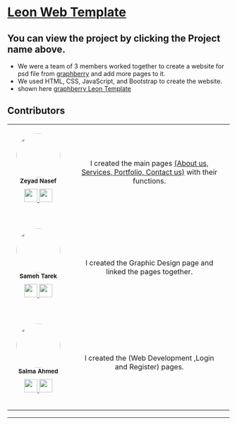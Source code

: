 # [Leon Web Template](https://zeyad2003.github.io/Web-Template/)
## You can view the project by clicking the Project name above.
* We were a team of 3 members worked together to create a website for psd file from <u>graphberry</u> and add more pages to it. 
* We used HTML, CSS, JavaScript, and Bootstrap to create the website.
* shown here [graphberry Leon Template](https://www.graphberry.com/item/leon-psd-agency-template)  

## Contributors
<table style="border-collapse: collapse; width: 100%;">
  <tr style = "text-align: center;">
    <td style="text-align: center; padding: 20px;">
      <img src="https://avatars.githubusercontent.com/u/87117386?v=4" style="width: 100px; height: 100px; border-radius: 50%; height: auto; max-width: 100px" alt="">
      <br>
      <sub style="font-weight: bold; white-space: nowrap;">Zeyad Nasef</sub>
      <p style="margin-top: 10px;">
        <a href="https://www.linkedin.com/in/zeyad-nasef-aa0a49201/" alt="Linkedin">
          <img src="http://www.iconninja.com/files/863/607/751/network-linkedin-social-connection-circular-circle-media-icon.svg" style="width: 30px;">
        </a>
        <a href="https://github.com/Zeyad2003" alt="Github">
          <img src="http://www.iconninja.com/files/241/825/211/round-collaboration-social-github-code-circle-network-icon.svg" style="width: 30px;">
        </a>
      </p>
    </td>
    <td style="text-align: center; padding: 20px;">
      I created the main pages <u>(About us, Services, Portfolio, Contact us)</u> with their functions.
    </td>
  </tr>
  <tr>
    <td style="text-align: center; padding: 20px;">
      <img src="https://avatars.githubusercontent.com/u/108232157?v=4" style="width: 100px; height: 100px; border-radius: 50%; height: auto; max-width: 100px" alt="">
      <br>
      <sub style="font-weight: bold; white-space: nowrap;">Sameh Tarek</sub>
      <p style="margin-top: 10px;">
        <a href="https://www.linkedin.com/in/sameh-tarek-mohamed-766a0a234/" alt="Linkedin">
          <img src="http://www.iconninja.com/files/863/607/751/network-linkedin-social-connection-circular-circle-media-icon.svg" style="width: 30px;">
        </a>
        <a href="https://github.com/sameh-tarek" alt="Github">
          <img src="http://www.iconninja.com/files/241/825/211/round-collaboration-social-github-code-circle-network-icon.svg" style="width: 30px;">
        </a>
      </p>
    </td>
    <td style="text-align: center; padding: 20px;">
      I created the Graphic Design page and linked the pages together.
    </td>
  </tr>
  <tr>
    <td style="text-align: center; padding: 20px;">
      <img src="https://avatars.githubusercontent.com/u/75453328?v=4" style="width: 100px; height: 100px; border-radius: 50%; height: auto; max-width: 100px" alt="">
      <br>
      <sub style="font-weight: bold; white-space: nowrap;">Salma Ahmed</sub>
      <p style="margin-top: 10px;">
        <a href="https://www.linkedin.com/in/salma-ahmed-399616208/" alt="Linkedin">
          <img src="http://www.iconninja.com/files/863/607/751/network-linkedin-social-connection-circular-circle-media-icon.svg" style="width: 30px;">
        </a>
        <a href="https://github.com/salmaahmed0" alt="Github">
          <img src="http://www.iconninja.com/files/241/825/211/round-collaboration-social-github-code-circle-network-icon.svg" style="width: 30px;">
        </a>
      </p>
    </td>
    <td style="text-align: center; padding: 20px;">
      I created the (Web Development ,Login and Register) pages.
    </td>
  </tr>
</table>
<hr>
